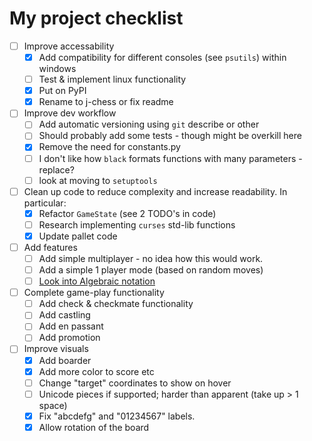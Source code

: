 # My project checklist

- [ ] Improve accessability
  - [X] Add compatibility for different consoles (see `psutils`) within windows
  - [ ] Test & implement linux functionality
  - [X] Put on PyPI
  - [X] Rename to j-chess or fix readme
- [ ] Improve dev workflow
  - [ ] Add automatic versioning using `git` describe or other
  - [ ] Should probably add some tests - though might be overkill here
  - [X] Remove the need for constants.py
  - [ ] I don't like how `black` formats functions with many parameters - replace?
  - [ ] look at moving to `setuptools`
- [ ] Clean up code to reduce complexity and increase readability. In particular:
  - [X] Refactor `GameState` (see 2 TODO's in code)
  - [ ] Research implementing `curses` std-lib functions
  - [X] Update pallet code
- [ ] Add features
  - [ ] Add simple multiplayer - no idea how this would work.
  - [ ] Add a simple 1 player mode (based on random moves)
  - [ ] [Look into Algebraic notation](https://en.wikipedia.org/wiki/Algebraic_notation_(chess))
- [ ] Complete game-play functionality
  - [ ] Add check & checkmate functionality
  - [ ] Add castling
  - [ ] Add en passant
  - [ ] Add promotion
- [ ] Improve visuals
  - [X] Add boarder
  - [X] Add more color to score etc
  - [ ] Change "target" coordinates to show on hover
  - [ ] Unicode pieces if supported; harder than apparent (take up > 1 space)
  - [X] Fix "abcdefg" and "01234567" labels.
  - [X] Allow rotation of the board
